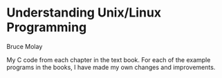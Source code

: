 # Understanding Unix/Linux Programming
Bruce Molay

My C code from each chapter in the text book.
For each of the example programs in the books, I have made my own changes and
improvements.
